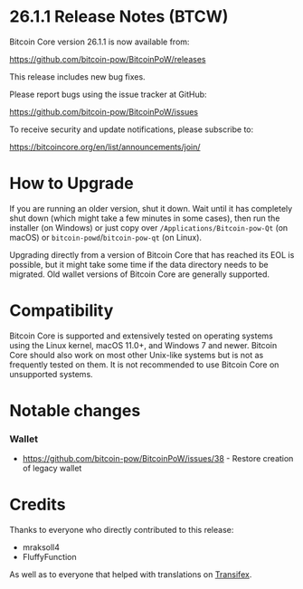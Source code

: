26.1.1 Release Notes (BTCW)
==================

Bitcoin Core version 26.1.1 is now available from:

  <https://github.com/bitcoin-pow/BitcoinPoW/releases>

This release includes new bug fixes.

Please report bugs using the issue tracker at GitHub:

  <https://github.com/bitcoin-pow/BitcoinPoW/issues>

To receive security and update notifications, please subscribe to:

  <https://bitcoincore.org/en/list/announcements/join/>

How to Upgrade
==============

If you are running an older version, shut it down. Wait until it has completely
shut down (which might take a few minutes in some cases), then run the
installer (on Windows) or just copy over `/Applications/Bitcoin-pow-Qt` (on macOS)
or `bitcoin-powd`/`bitcoin-pow-qt` (on Linux).

Upgrading directly from a version of Bitcoin Core that has reached its EOL is
possible, but it might take some time if the data directory needs to be migrated. Old
wallet versions of Bitcoin Core are generally supported.

Compatibility
==============

Bitcoin Core is supported and extensively tested on operating systems
using the Linux kernel, macOS 11.0+, and Windows 7 and newer.  Bitcoin
Core should also work on most other Unix-like systems but is not as
frequently tested on them.  It is not recommended to use Bitcoin Core on
unsupported systems.

Notable changes
===============

### Wallet

- https://github.com/bitcoin-pow/BitcoinPoW/issues/38 - Restore creation of legacy wallet


Credits
=======

Thanks to everyone who directly contributed to this release:

- mraksoll4
- FluffyFunction

As well as to everyone that helped with translations on
[Transifex](https://www.transifex.com/bitcoin/bitcoin/).
